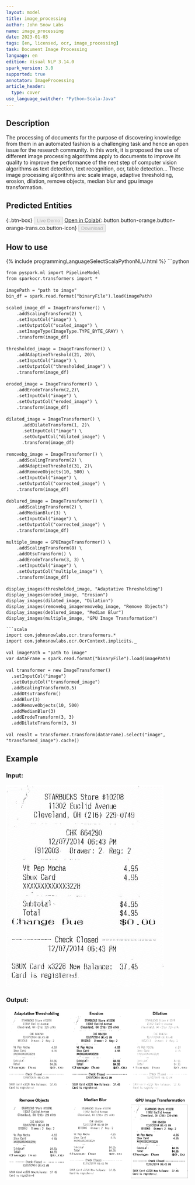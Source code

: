 ```yaml
---
layout: model
title: image_processing
author: John Snow Labs
name: image_processing
date: 2023-01-03
tags: [en, licensed, ocr, image_processing]
task: Document Image Processing
language: en
edition: Visual NLP 3.14.0
spark_version: 3.0
supported: true
annotator: ImageProcessing
article_header:
  type: cover
use_language_switcher: "Python-Scala-Java"
---
```


## Description

The processing of documents for the purpose of discovering  knowledge from them in an automated fashion is a challenging task and hence an open issue for the research community. In this work, it is proposed the use of different image processing algorithms apply to documents to improve its quality to improve the performance of the next step of computer vision algorithms as text detection, text recognition, ocr, table detection... These image processing algorithms are: scale image, adaptive thresholding, erosion, dilation, remove objects, median blur and gpu image transformation.

## Predicted Entities

{:.btn-box}
<button class="button button-orange" disabled>Live Demo</button>
[Open in Colab](https://github.com/JohnSnowLabs/spark-ocr-workshop/blob/master/tutorials/Certification_Trainings/1.2.Image_processing.ipynb){:.button.button-orange.button-orange-trans.co.button-icon}
<button class="button button-orange" disabled>Download</button>

## How to use



<div class="tabs-box" markdown="1">
{% include programmingLanguageSelectScalaPythonNLU.html %}
```python
    
    from pyspark.ml import PipelineModel
    from sparkocr.transformers import *
    
    imagePath = "path to image"
    bin_df = spark.read.format("binaryFile").load(imagePath)
    
    scaled_image_df = ImageTransformer() \
        .addScalingTransform(2) \
        .setInputCol("image") \
        .setOutputCol("scaled_image") \
        .setImageType(ImageType.TYPE_BYTE_GRAY) \
        .transform(image_df)

    thresholded_image = ImageTransformer() \
        .addAdaptiveThreshold(21, 20)\
        .setInputCol("image") \
        .setOutputCol("thresholded_image") \
        .transform(image_df)

    eroded_image = ImageTransformer() \
        .addErodeTransform(2,2)\
        .setInputCol("image") \
        .setOutputCol("eroded_image") \
        .transform(image_df)

    dilated_image = ImageTransformer() \
          .addDilateTransform(1, 2)\
          .setInputCol("image") \
          .setOutputCol("dilated_image") \
          .transform(image_df)

    removebg_image = ImageTransformer() \
        .addScalingTransform(2) \
        .addAdaptiveThreshold(31, 2)\
        .addRemoveObjects(10, 500) \
        .setInputCol("image") \
        .setOutputCol("corrected_image") \
        .transform(image_df)

    deblured_image = ImageTransformer() \
        .addScalingTransform(2) \
        .addMedianBlur(3) \
        .setInputCol("image") \
        .setOutputCol("corrected_image") \
        .transform(image_df)

    multiple_image = GPUImageTransformer() \
        .addScalingTransform(8) \
        .addOtsuTransform() \
        .addErodeTransform(3, 3) \
        .setInputCol("image") \
        .setOutputCol("multiple_image") \
        .transform(image_df)

    display_images(thresholded_image, "Adaptative Thresholding")
    display_images(eroded_image, "Erosion")
    display_images(dilated_image, "Dilation")
    display_images(removebg_imageremovebg_image, "Remove Objects")
    display_images(deblured_image, "Median Blur")
    display_images(multiple_image, "GPU Image Transformation")
```
```scala
import com.johnsnowlabs.ocr.transformers.*
import com.johnsnowlabs.ocr.OcrContext.implicits._

val imagePath = "path to image"
var dataFrame = spark.read.format("binaryFile").load(imagePath)

val transformer = new ImageTransformer()
  .setInputCol("image")
  .setOutputCol("transformed_image")
  .addScalingTransform(0.5)
  .addOtsuTransform()
  .addBlur(3)
  .addRemoveObjects(10, 500)
  .addMedianBlur(3)
  .addErodeTransform(3, 3)
  .addDilateTransform(3, 3)

val reuslt = transformer.transform(dataFrame).select("image", "transformed_image").cache()
```
</div>

## Example

### Input:
![Screenshot](../../_examples_ocr/image2.png)

### Output:
![Screenshot](../../_examples_ocr/image2_out2.png)

